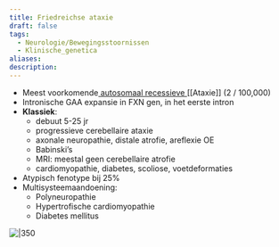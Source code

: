 ```yaml
---
title: Friedreichse ataxie
draft: false
tags:
  - Neurologie/Bewegingsstoornissen
  - Klinische_genetica
aliases: 
description:
---
```


- Meest voorkomende<u> autosomaal recessieve </u>[[Ataxie]] (2 / 100,000)
- Intronische GAA expansie in FXN gen, in het eerste intron
- **Klassiek**:  
	- debuut 5-25 jr
	- progressieve cerebellaire ataxie  
	- axonale neuropathie, distale atrofie, areflexie OE  
	- Babinski’s  
	- MRI: meestal geen cerebellaire atrofie  
	- cardiomyopathie, diabetes, scoliose, voetdeformaties
- Atypisch fenotype bij 25%
- Multisysteemaandoening:
    - Polyneuropathie
    - Hypertrofische cardiomyopathie
    - Diabetes mellitus



![|350](https://i.imgur.com/6S4BF2x.png)
